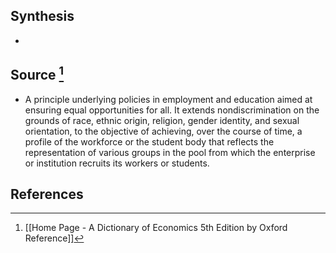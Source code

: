 ## Synthesis
- 
## Source [^1]
- A principle underlying policies in employment and education aimed at ensuring equal opportunities for all. It extends nondiscrimination on the grounds of race, ethnic origin, religion, gender identity, and sexual orientation, to the objective of achieving, over the course of time, a profile of the workforce or the student body that reflects the representation of various groups in the pool from which the enterprise or institution recruits its workers or students.
## References

[^1]: [[Home Page - A Dictionary of Economics 5th Edition by Oxford Reference]]